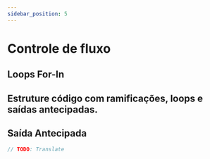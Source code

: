 ```yaml
---
sidebar_position: 5
---
```


# Controle de fluxo

## Loops For-In

## Estruture código com ramificações, loops e saídas antecipadas.

## Saída Antecipada

```swift
// TODO: Translate
```

